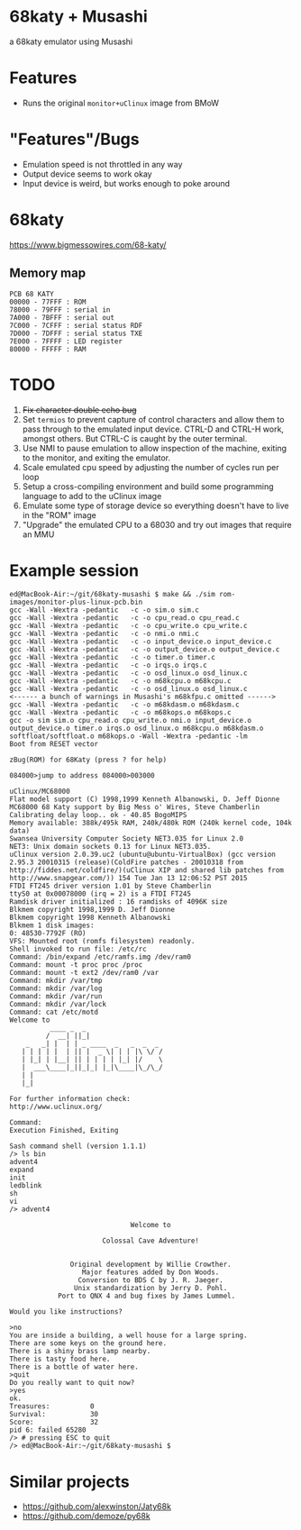 # 68katy + Musashi
a 68katy emulator using Musashi

# Features
- Runs the original `monitor+uClinux` image from BMoW

# "Features"/Bugs
- Emulation speed is not throttled in any way
- Output device seems to work okay
- Input device is weird, but works enough to poke around

# 68katy
https://www.bigmessowires.com/68-katy/

## Memory map
```
PCB 68 KATY
00000 - 77FFF : ROM
78000 - 79FFF : serial in
7A000 - 7BFFF : serial out
7C000 - 7CFFF : serial status RDF
7D000 - 7DFFF : serial status TXE
7E000 - 7FFFF : LED register
80000 - FFFFF : RAM
```

# TODO
1. ~~Fix character double echo bug~~
2. Set `termios` to prevent capture of control characters and allow them to pass through to the emulated input device. CTRL-D and CTRL-H work, amongst others. But CTRL-C is caught by the outer terminal.
3. Use NMI to pause emulation to allow inspection of the machine, exiting to the monitor, and exiting the emulator.
4. Scale emulated cpu speed by adjusting the number of cycles run per loop
5. Setup a cross-compiling environment and build some programming language to add to the uClinux image
6. Emulate some type of storage device so everything doesn't have to live in the "ROM" image
7. "Upgrade" the emulated CPU to a 68030 and try out images that require an MMU

# Example session
```
ed@MacBook-Air:~/git/68katy-musashi $ make && ./sim rom-images/monitor-plus-linux-pcb.bin
gcc -Wall -Wextra -pedantic   -c -o sim.o sim.c
gcc -Wall -Wextra -pedantic   -c -o cpu_read.o cpu_read.c
gcc -Wall -Wextra -pedantic   -c -o cpu_write.o cpu_write.c
gcc -Wall -Wextra -pedantic   -c -o nmi.o nmi.c
gcc -Wall -Wextra -pedantic   -c -o input_device.o input_device.c
gcc -Wall -Wextra -pedantic   -c -o output_device.o output_device.c
gcc -Wall -Wextra -pedantic   -c -o timer.o timer.c
gcc -Wall -Wextra -pedantic   -c -o irqs.o irqs.c
gcc -Wall -Wextra -pedantic   -c -o osd_linux.o osd_linux.c
gcc -Wall -Wextra -pedantic   -c -o m68kcpu.o m68kcpu.c
gcc -Wall -Wextra -pedantic   -c -o osd_linux.o osd_linux.c
<------ a bunch of warnings in Musashi's m68kfpu.c omitted ------>
gcc -Wall -Wextra -pedantic   -c -o m68kdasm.o m68kdasm.c
gcc -Wall -Wextra -pedantic   -c -o m68kops.o m68kops.c
gcc -o sim sim.o cpu_read.o cpu_write.o nmi.o input_device.o output_device.o timer.o irqs.o osd_linux.o m68kcpu.o m68kdasm.o softfloat/softfloat.o m68kops.o -Wall -Wextra -pedantic -lm
Boot from RESET vector

zBug(ROM) for 68Katy (press ? for help)

084000>jump to address 084000>003000

uClinux/MC68000
Flat model support (C) 1998,1999 Kenneth Albanowski, D. Jeff Dionne
MC68000 68 Katy support by Big Mess o' Wires, Steve Chamberlin
Calibrating delay loop.. ok - 40.85 BogoMIPS
Memory available: 388k/495k RAM, 240k/480k ROM (240k kernel code, 104k data)
Swansea University Computer Society NET3.035 for Linux 2.0
NET3: Unix domain sockets 0.13 for Linux NET3.035.
uClinux version 2.0.39.uc2 (ubuntu@ubuntu-VirtualBox) (gcc version 2.95.3 20010315 (release)(ColdFire patches - 20010318 from http://fiddes.net/coldfire/)(uClinux XIP and shared lib patches from http://www.snapgear.com/)) 154 Tue Jan 13 12:06:52 PST 2015
FTDI FT245 driver version 1.01 by Steve Chamberlin
ttyS0 at 0x00078000 (irq = 2) is a FTDI FT245
Ramdisk driver initialized : 16 ramdisks of 4096K size
Blkmem copyright 1998,1999 D. Jeff Dionne
Blkmem copyright 1998 Kenneth Albanowski
Blkmem 1 disk images:
0: 48530-7792F (RO)
VFS: Mounted root (romfs filesystem) readonly.
Shell invoked to run file: /etc/rc
Command: /bin/expand /etc/ramfs.img /dev/ram0
Command: mount -t proc proc /proc
Command: mount -t ext2 /dev/ram0 /var
Command: mkdir /var/tmp
Command: mkdir /var/log
Command: mkdir /var/run
Command: mkdir /var/lock
Command: cat /etc/motd
Welcome to
          ____ _  _
         /  __| ||_|                 
    _   _| |  | | _ ____  _   _  _  _ 
   | | | | |  | || |  _ \| | | |\ \/ /
   | |_| | |__| || | | | | |_| |/    \
   |  ___\____|_||_|_| |_|\____|\_/\_/
   | |
   |_|

For further information check:
http://www.uclinux.org/

Command: 
Execution Finished, Exiting

Sash command shell (version 1.1.1)
/> ls bin
advent4
expand
init
ledblink
sh
vi
/> advent4

                              Welcome to 

                       Colossal Cave Adventure!


               Original development by Willie Crowther.
                  Major features added by Don Woods.
                 Conversion to BDS C by J. R. Jaeger.
                Unix standardization by Jerry D. Pohl.
            Port to QNX 4 and bug fixes by James Lummel.

Would you like instructions?

>no
You are inside a building, a well house for a large spring.
There are some keys on the ground here.
There is a shiny brass lamp nearby.
There is tasty food here.
There is a bottle of water here.
>quit
Do you really want to quit now?
>yes
ok.
Treasures:          0
Survival:           30
Score:              32
pid 6: failed 65280
/> # pressing ESC to quit
/> ed@MacBook-Air:~/git/68katy-musashi $ 
```

# Similar projects
- https://github.com/alexwinston/Jaty68k
- https://github.com/demoze/py68k